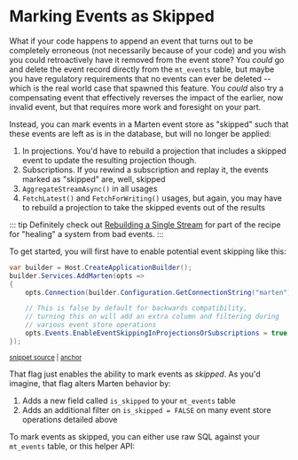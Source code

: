 # Marking Events as Skipped <Badge type="tip" text="8.6" />

What if your code happens to append an event that turns out to be completely erroneous (not necessarily because of your code) and you wish you could
retroactively have it removed from the event store? You _could_ go and delete the event record directly from the `mt_events`
table, but maybe you have regulatory requirements that no events can ever be deleted -- which is the real world case that
spawned this feature. You _could_ also try a compensating event that effectively reverses the impact of the earlier, now
invalid event, but that requires more work and foresight on your part. 

Instead, you can mark events in a Marten event store as "skipped" such that these events are left as is in the database,
but will no longer be applied:

1. In projections. You'd have to rebuild a projection that includes a skipped event to update the resulting projection though.
2. Subscriptions. If you rewind a subscription and replay it, the events marked as "skipped" are, well, skipped
3. `AggregateStreamAsync()` in all usages
4. `FetchLatest()` and `FetchForWriting()` usages, but again, you may have to rebuild a projection to take the skipped events out of the results

::: tip
Definitely check out [Rebuilding a Single Stream](/events/projections/rebuilding.html#rebuilding-a-single-stream) for part of the recipe for "healing" a system from bad events.
:::

To get started, you will first have to enable potential event skipping like this:

<!-- snippet: sample_enabling_event_skipping -->
<a id='snippet-sample_enabling_event_skipping'></a>
```cs
var builder = Host.CreateApplicationBuilder();
builder.Services.AddMarten(opts =>
{
    opts.Connection(builder.Configuration.GetConnectionString("marten"));

    // This is false by default for backwards compatibility,
    // turning this on will add an extra column and filtering during
    // various event store operations
    opts.Events.EnableEventSkippingInProjectionsOrSubscriptions = true;
});
```
<sup><a href='https://github.com/JasperFx/marten/blob/master/src/EventSourcingTests/Examples/EventSkipping.cs#L14-L27' title='Snippet source file'>snippet source</a> | <a href='#snippet-sample_enabling_event_skipping' title='Start of snippet'>anchor</a></sup>
<!-- endSnippet -->

That flag just enables the ability to mark events as _skipped_. As you'd imagine, that 
flag alters Marten behavior by:

1. Adds a new field called `is_skipped` to your `mt_events` table
2. Adds an additional filter on `is_skipped = FALSE` on many event store operations detailed above

To mark events as skipped, you can either use raw SQL against your `mt_events` table, or
this helper API:
